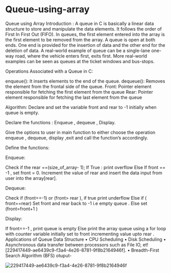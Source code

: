 # Queue-using-array
Queue using Array Introduction : A queue in C is basically a linear data structure to store and manipulate the data elements. It follows the order of First In First Out (FIFO). In queues, the first element entered into the array is the first element to be removed from the array. A queue is open at both ends. One end is provided for the insertion of data and the other end for the deletion of data. A real-world example of queue can be a single-lane one-way road, where the vehicle enters first, exits first. More real-world examples can be seen as queues at the ticket windows and bus-stops.

Operations Associated with a Queue in C:

enqueue(): It inserts elements to the end of the queue. dequeue(): Removes the element from the frontal side of the queue. Front: Pointer element responsible for fetching the first element from the queue Rear: Pointer element responsible for fetching the last element from the queue

Algorithm: Declare and set the variable front and rear to -1 initially when queue is empty.

Declare the functions : Enqueue , dequeue , Display.

Give the options to user in main function to either choose the operation enqueue , dequeue, display ,exit and call the function’s accordingly.

Define the functions:

Enqueue:

Check if the rear ==(size_of_array- 1); If True : print overflow Else If front == -1 , set front = 0. Increment the value of rear and insert the data input from user into the array[rear].

Dequeue:

Check if (front==-1) or (front> rear ), if true print underflow Else if ( front==rear) Set front and rear back to -1 i.e empty queue . Else set (front=front+1 )

Display:

If front==-1 , print queue is empty Else print the array queue using a for loop with counter variable initially set to front incrementing value upto rear . Applications of Queue Data Structure • CPU Scheduling • Disk Scheduling • Asynchronous data transfer between processors such as File IO, et![229417449-ae6439c9-f3a4-4e26-8781-9f8b2164946f]. • Breadth-First Search Algorithm (BFS)
otuput-

![229417449-ae6439c9-f3a4-4e26-8781-9f8b2164946f](https://user-images.githubusercontent.com/126061096/230759157-d2839f3f-5dba-40ce-a987-7350a4fb03fa.png)

